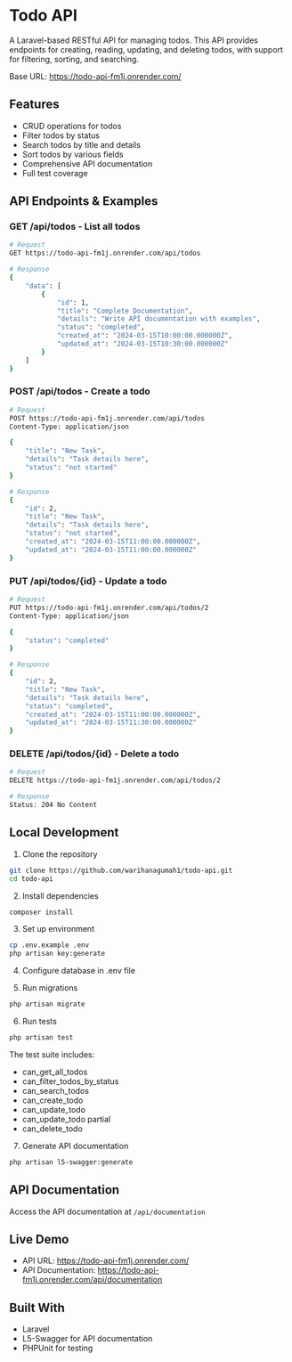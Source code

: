 # Todo API
A Laravel-based RESTful API for managing todos. This API provides endpoints for creating, reading, updating, and deleting todos, with support for filtering, sorting, and searching.

Base URL: https://todo-api-fm1j.onrender.com/

## Features
- CRUD operations for todos
- Filter todos by status
- Search todos by title and details
- Sort todos by various fields
- Comprehensive API documentation
- Full test coverage

## API Endpoints & Examples

### GET /api/todos - List all todos
```bash
# Request
GET https://todo-api-fm1j.onrender.com/api/todos

# Response
{
    "data": [
        {
            "id": 1,
            "title": "Complete Documentation",
            "details": "Write API documentation with examples",
            "status": "completed",
            "created_at": "2024-03-15T10:00:00.000000Z",
            "updated_at": "2024-03-15T10:30:00.000000Z"
        }
    ]
}
```

### POST /api/todos - Create a todo
```bash
# Request
POST https://todo-api-fm1j.onrender.com/api/todos
Content-Type: application/json

{
    "title": "New Task",
    "details": "Task details here",
    "status": "not started"
}

# Response
{
    "id": 2,
    "title": "New Task",
    "details": "Task details here",
    "status": "not started",
    "created_at": "2024-03-15T11:00:00.000000Z",
    "updated_at": "2024-03-15T11:00:00.000000Z"
}
```

### PUT /api/todos/{id} - Update a todo
```bash
# Request
PUT https://todo-api-fm1j.onrender.com/api/todos/2
Content-Type: application/json

{
    "status": "completed"
}

# Response
{
    "id": 2,
    "title": "New Task",
    "details": "Task details here",
    "status": "completed",
    "created_at": "2024-03-15T11:00:00.000000Z",
    "updated_at": "2024-03-15T11:30:00.000000Z"
}
```

### DELETE /api/todos/{id} - Delete a todo
```bash
# Request
DELETE https://todo-api-fm1j.onrender.com/api/todos/2

# Response
Status: 204 No Content
```

## Local Development
1. Clone the repository
```bash
git clone https://github.com/warihanagumah1/todo-api.git
cd todo-api
```

2. Install dependencies
```bash
composer install
```

3. Set up environment
```bash
cp .env.example .env
php artisan key:generate
```

4. Configure database in .env file

5. Run migrations
```bash
php artisan migrate
```

6. Run tests
```bash
php artisan test
```
The test suite includes:
- can_get_all_todos
- can_filter_todos_by_status
- can_search_todos
- can_create_todo
- can_update_todo
- can_update_todo partial
- can_delete_todo

7. Generate API documentation
```bash
php artisan l5-swagger:generate
```

## API Documentation
Access the API documentation at `/api/documentation`

## Live Demo
- API URL: https://todo-api-fm1j.onrender.com/
- API Documentation: https://todo-api-fm1j.onrender.com/api/documentation

## Built With
- Laravel
- L5-Swagger for API documentation
- PHPUnit for testing